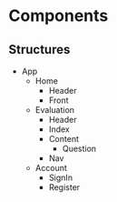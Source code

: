 # Components

## Structures

  - App
    - Home
      - Header
      - Front
    - Evaluation
      - Header
      - Index
      - Content
        - Question
      - Nav
    - Account
      - SignIn
      - Register
